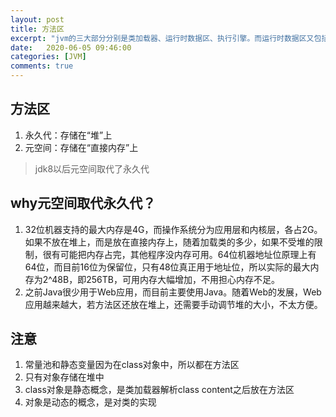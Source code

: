```yaml
---
layout: post
title: 方法区
excerpt: "jvm的三大部分分别是类加载器、运行时数据区、执行引擎。而运行时数据区又包括方法区、本地方法栈、虚拟机栈、堆、程序计数器，本文将对方法区进行简要介绍。"
date:   2020-06-05 09:46:00
categories: [JVM]
comments: true
---
```


## 方法区

1. 永久代：存储在“堆”上
2. 元空间：存储在“直接内存”上

> jdk8以后元空间取代了永久代

## why元空间取代永久代？

1. 32位机器支持的最大内存是4G，而操作系统分为应用层和内核层，各占2G。如果不放在堆上，而是放在直接内存上，随着加载类的多少，如果不受堆的限制，很有可能把内存占完，其他程序没内存可用。64位机器地址位原理上有64位，而目前16位为保留位，只有48位真正用于地址位，所以实际的最大内存为2^48B，即256TB，可用内存大幅增加，不用担心内存不足。
2. 之前Java很少用于Web应用，而目前主要使用Java。随着Web的发展，Web应用越来越大，若方法区还放在堆上，还需要手动调节堆的大小，不太方便。

## 注意

1. 常量池和静态变量因为在class对象中，所以都在方法区
2. 只有对象存储在堆中
3. class对象是静态概念，是类加载器解析class content之后放在方法区
4. 对象是动态的概念，是对类的实现
